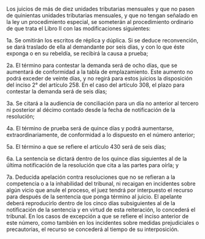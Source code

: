 Los juicios de más de diez unidades tributarias mensuales y que no pasen de quinientas unidades tributarias mensuales, y que no tengan señalado en la ley un procedimiento especial, se someterán al procedimiento ordinario de que trata el Libro II con las modificaciones siguientes:

1a. Se omitirán los escritos de réplica y dúplica. Si se deduce reconvención, se dará traslado de ella al demandante por seis días, y con lo que éste exponga o en su rebeldía, se recibirá la causa a prueba;

2a. El término para contestar la demanda será de ocho días, que se aumentará de conformidad a la tabla de emplazamiento. Este aumento no podrá exceder de veinte días, y no regirá para estos juicios la disposición del inciso 2° del artículo 258. En el caso del artículo 308, el plazo para contestar la demanda será de seis días;

3a. Se citará a la audiencia de conciliación para un día no anterior al tercero ni posterior al décimo contado desde la fecha de notificación de la resolución;

4a. El término de prueba será de quince días y podrá aumentarse, extraordinariamente, de conformidad a lo dispuesto en el número anterior;

5a. El término a que se refiere el artículo 430 será de seis días;

6a. La sentencia se dictará dentro de los quince días siguientes al de la última notificación de la resolución que cita a las partes para oírla; y

7a. Deducida apelación contra resoluciones que no se refieran a la competencia o a la inhabilidad del tribunal, ni recaigan en incidentes sobre algún vicio que anule el proceso, el juez tendrá por interpuesto el recurso para después de la sentencia que ponga término al juicio. El apelante deberá reproducirlo dentro de los cinco días subsiguientes al de la notificación de la sentencia y en virtud de esta reiteración, lo concederá el tribunal. En los casos de excepción a que se refiere el inciso anterior de este número, como también en los incidentes sobre medidas prejudiciales o precautorias, el recurso se concederá al tiempo de su interposición.